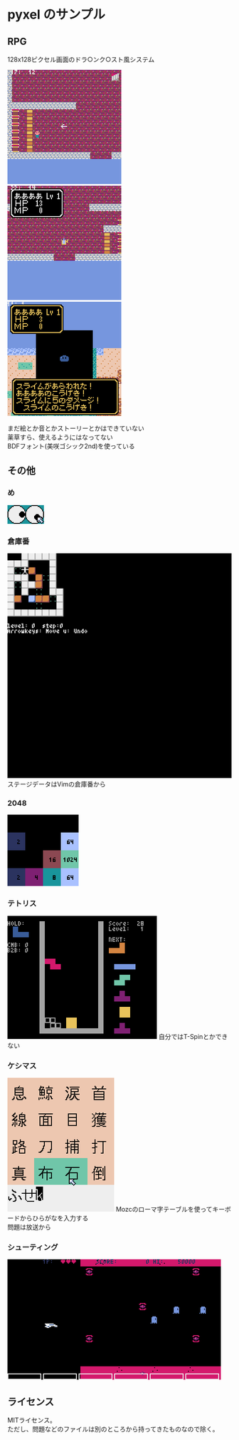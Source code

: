 # pyxel のサンプル


## RPG

128x128ピクセル画面のドラ○ンク○スト風システム  

![](rpg1.gif)　![](rpg2.gif)　![](rpg3.gif)

まだ絵とか音とかストーリーとかはできていない  
薬草すら、使えるようにはなってない  
BDFフォント(美咲ゴシック2nd)を使っている  

## その他

### め

![](eyes.png)

### 倉庫番

![](sokoban.png)
ステージデータはVimの倉庫番から  

### 2048

![](2048.png)

### テトリス

![](tetris.png)
自分ではT-Spinとかできない  

### ケシマス

![](keshimasu.png)
Mozcのローマ字テーブルを使ってキーボードからひらがなを入力する  
問題は放送から  

### シューティング

![](shooting.png)

## ライセンス

MITライセンス。  
ただし、問題などのファイルは別のところから持ってきたものなので除く。